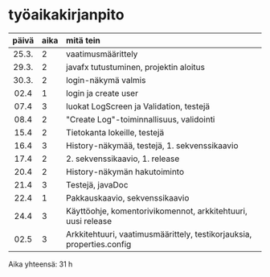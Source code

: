 # työaikakirjanpito

| päivä | aika | mitä tein  |
| :----:|:-----| :-----|
| 25.3. | 2    | vaatimusmäärittely |
| 29.3. | 2    | javafx tutustuminen, projektin aloitus |
| 30.3. | 2    | login-näkymä valmis |
| 02.4  | 1    | login ja create user |
| 07.4  | 3    | luokat LogScreen ja Validation, testejä |
| 08.4  | 2    | "Create Log"-toiminnallisuus, validointi |
| 15.4  | 2    | Tietokanta lokeille, testejä |
| 16.4  | 3    | History-näkymää, testejä, 1. sekvenssikaavio |
| 17.4  | 2    | 2. sekvenssikaavio, 1. release |
| 20.4  | 2    | History-näkymän hakutoiminto |
| 21.4  | 3    | Testejä, javaDoc |
| 22.4  | 1    | Pakkauskaavio, sekvenssikaavio |
| 24.4  | 3    | Käyttöohje, komentorivikomennot, arkkitehtuuri, uusi release |
| 02.5  | 3    | Arkkitehtuuri, vaatimusmäärittely, testikorjauksia, properties.config |

Aika yhteensä: 31 h
